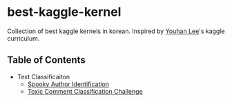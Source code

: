 # best-kaggle-kernel

Collection of best kaggle kernels in korean. Inspired by [Youhan Lee](https://www.kaggle.com/youhanlee)'s kaggle curriculum.





## Table of Contents

- Text Classificaiton
  - [Spooky Author Identification](https://www.kaggle.com/c/spooky-author-identification)
  - [Toxic Comment Classification Challenge](https://www.kaggle.com/c/jigsaw-toxic-comment-classification-challenge)













